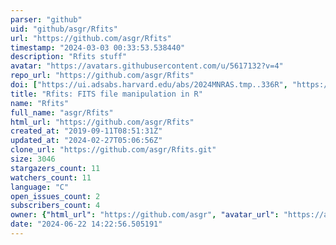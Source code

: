```yaml
---
parser: "github"
uid: "github/asgr/Rfits"
url: "https://github.com/asgr/Rfits"
timestamp: "2024-03-03 00:33:53.538440"
description: "Rfits stuff"
avatar: "https://avatars.githubusercontent.com/u/5617132?v=4"
repo_url: "https://github.com/asgr/Rfits"
doi: ["https://ui.adsabs.harvard.edu/abs/2024MNRAS.tmp..336R", "https://ui.adsabs.harvard.edu/abs/2024ascl.soft02002R/abstract"]
title: "Rfits: FITS file manipulation in R"
name: "Rfits"
full_name: "asgr/Rfits"
html_url: "https://github.com/asgr/Rfits"
created_at: "2019-09-11T08:51:31Z"
updated_at: "2024-02-27T05:06:56Z"
clone_url: "https://github.com/asgr/Rfits.git"
size: 3046
stargazers_count: 11
watchers_count: 11
language: "C"
open_issues_count: 2
subscribers_count: 4
owner: {"html_url": "https://github.com/asgr", "avatar_url": "https://avatars.githubusercontent.com/u/5617132?v=4", "login": "asgr", "type": "User"}
date: "2024-06-22 14:22:56.505191"
---
```

